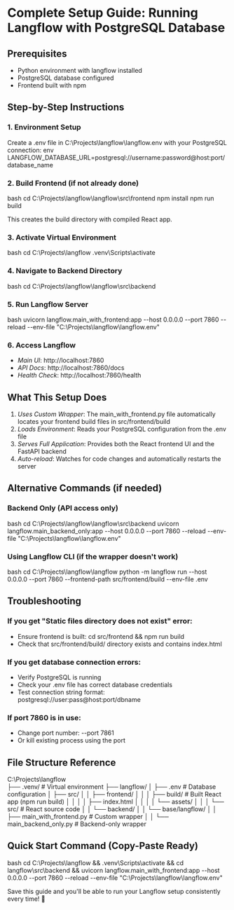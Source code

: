 # Complete Setup Guide: Running Langflow with PostgreSQL Database

## Prerequisites
- Python environment with langflow installed
- PostgreSQL database configured
- Frontend built with npm

## Step-by-Step Instructions

### 1. Environment Setup
Create a .env file in C:\Projects\langflow\langflow\.env with your PostgreSQL connection:
env
LANGFLOW_DATABASE_URL=postgresql://username:password@host:port/database_name


### 2. Build Frontend (if not already done)
bash
cd C:\Projects\langflow\langflow\src\frontend
npm install
npm run build

This creates the build directory with compiled React app.

### 3. Activate Virtual Environment
bash
cd C:\Projects\langflow
.venv\Scripts\activate


### 4. Navigate to Backend Directory
bash
cd C:\Projects\langflow\langflow\src\backend


### 5. Run Langflow Server
bash
uvicorn langflow.main_with_frontend:app --host 0.0.0.0 --port 7860 --reload --env-file "C:\Projects\langflow\langflow\.env"


### 6. Access Langflow
- *Main UI*: http://localhost:7860
- *API Docs*: http://localhost:7860/docs
- *Health Check*: http://localhost:7860/health

## What This Setup Does

1. *Uses Custom Wrapper*: The main_with_frontend.py file automatically locates your frontend build files in src/frontend/build
2. *Loads Environment*: Reads your PostgreSQL configuration from the .env file
3. *Serves Full Application*: Provides both the React frontend UI and the FastAPI backend
4. *Auto-reload*: Watches for code changes and automatically restarts the server

## Alternative Commands (if needed)

### Backend Only (API access only)
bash
cd C:\Projects\langflow\langflow\src\backend
uvicorn langflow.main_backend_only:app --host 0.0.0.0 --port 7860 --reload --env-file "C:\Projects\langflow\langflow\.env"


### Using Langflow CLI (if the wrapper doesn't work)
bash
cd C:\Projects\langflow\langflow
python -m langflow run --host 0.0.0.0 --port 7860 --frontend-path src/frontend/build --env-file .env


## Troubleshooting

### If you get "Static files directory does not exist" error:
- Ensure frontend is built: cd src/frontend && npm run build
- Check that src/frontend/build/ directory exists and contains index.html

### If you get database connection errors:
- Verify PostgreSQL is running
- Check your .env file has correct database credentials
- Test connection string format: postgresql://user:pass@host:port/dbname

### If port 7860 is in use:
- Change port number: --port 7861
- Or kill existing process using the port

## File Structure Reference

C:\Projects\langflow\
├── .venv/                          # Virtual environment
├── langflow/
│   ├── .env                        # Database configuration
│   ├── src/
│   │   ├── frontend/
│   │   │   ├── build/              # Built React app (npm run build)
│   │   │   │   ├── index.html
│   │   │   │   └── assets/
│   │   │   └── src/                # React source code
│   │   └── backend/
│   │       └── base/langflow/
│   │           ├── main_with_frontend.py  # Custom wrapper
│   │           └── main_backend_only.py   # Backend-only wrapper


## Quick Start Command (Copy-Paste Ready)
bash
cd C:\Projects\langflow && .venv\Scripts\activate && cd langflow\src\backend && uvicorn langflow.main_with_frontend:app --host 0.0.0.0 --port 7860 --reload --env-file "C:\Projects\langflow\langflow\.env"


Save this guide and you'll be able to run your Langflow setup consistently every time! 🚀